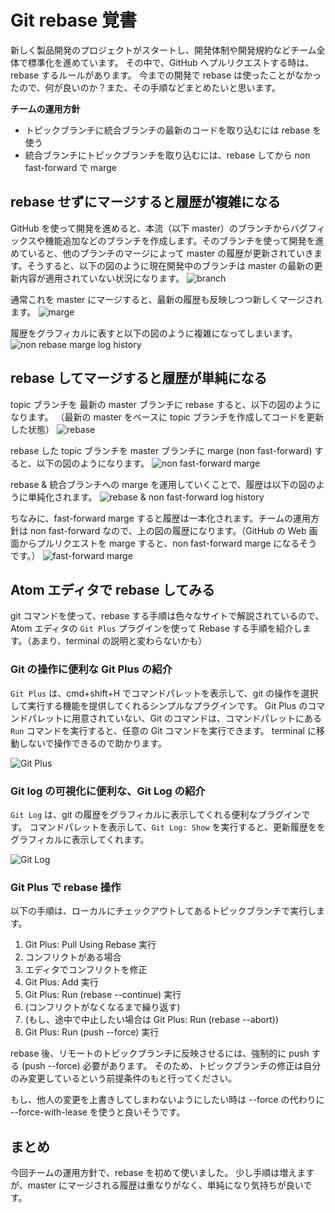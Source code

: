 # Git rebase 覚書
新しく製品開発のプロジェクトがスタートし、開発体制や開発規約などチーム全体で標準化を進めています。
その中で、GitHub へプルリクエストする時は、rebase するルールがあります。
今までの開発で rebase は使ったことがなかったので、何が良いのか？また、その手順などまとめたいと思います。

**チームの運用方針**

* トピックブランチに統合ブランチの最新のコードを取り込むには rebase を使う
* 統合ブランチにトピックブランチを取り込むには、rebase してから non fast-forward で marge

## rebase せずにマージすると履歴が複雑になる
GitHub を使って開発を進めると、本流（以下 master）のブランチからバグフィックスや機能追加などのブランチを作成します。そのブランチを使って開発を進めていると、他のブランチのマージによって master の履歴が更新されていきます。そうすると、以下の図のように現在開発中のブランチは master の最新の更新内容が適用されていない状況になります。
![branch](https://raw.githubusercontent.com/KunihikoKido/docs/master/images/git-rebase.001.png)

通常これを master にマージすると、最新の履歴も反映しつつ新しくマージされます。
![marge](https://raw.githubusercontent.com/KunihikoKido/docs/master/images/git-rebase.002.png)

履歴をグラフィカルに表すと以下の図のように複雑になってしまいます。
![non rebase marge log history](https://raw.githubusercontent.com/KunihikoKido/docs/master/images/git-rebase.003.png)

## rebase してマージすると履歴が単純になる
topic ブランチを 最新の master ブランチに rebase すると、以下の図のようになります。
（最新の master をベースに topic ブランチを作成してコードを更新した状態）
![rebase](https://raw.githubusercontent.com/KunihikoKido/docs/master/images/git-rebase.004.png)

rebase した topic ブランチを master ブランチに marge (non fast-forward) すると、以下の図のようになります。
![non fast-forward marge ](https://raw.githubusercontent.com/KunihikoKido/docs/master/images/git-rebase.005.png)

rebase & 統合ブランチへの marge を運用していくことで、履歴は以下の図のように単純化されます。
![rebase & non fast-forward log history](https://raw.githubusercontent.com/KunihikoKido/docs/master/images/git-rebase.006.png)

ちなみに、fast-forward marge すると履歴は一本化されます。チームの運用方針は non fast-forward なので、上の図の履歴になります。（GitHub の Web 画面からプルリクエストを marge すると、non fast-forward marge になるそうです。）
![fast-forward marge](https://raw.githubusercontent.com/KunihikoKido/docs/master/images/git-rebase.007.png)


## Atom エディタで rebase してみる
git コマンドを使って、rebase する手順は色々なサイトで解説されているので、Atom エディタの ``Git Plus`` プラグインを使って Rebase する手順を紹介します。（あまり、terminal の説明と変わらないかも）

### Git の操作に便利な Git Plus の紹介
``Git Plus`` は、cmd+shift+H でコマンドパレットを表示して、git の操作を選択して実行する機能を提供してくれるシンプルなプラグインです。
Git Plus のコマンドパレットに用意されていない、Git のコマンドは、コマンドパレットにある `Run` コマンドを実行すると、任意の Git コマンドを実行できます。
terminal に移動しないで操作できるので助かります。

![Git Plus](https://i.github-camo.com/78e2bafa5f9b3afdf47d7e02e3f949fea4801fc0/68747470733a2f2f7261772e67697468756275736572636f6e74656e742e636f6d2f616b6f6e77692f6769742d706c75732f6d61737465722f636f6d6d69742e676966)

### Git log の可視化に便利な、Git Log の紹介
``Git Log`` は、git の履歴をグラフィカルに表示してくれる便利なプラグインです。
コマンドパレットを表示して、`Git Log: Show` を実行すると、更新履歴ををグラフィカルに表示してくれます。

![Git Log](https://i.github-camo.com/fe46952e7b204bcc30575e592b23bd791e40b25d/68747470733a2f2f7261772e67697468756275736572636f6e74656e742e636f6d2f4e696b68696c4b616c6967652f6769742d6c6f672f6d61737465722f7265736f75726365732f6769742d6c6f672e676966)

### Git Plus で rebase 操作
以下の手順は、ローカルにチェックアウトしてあるトピックブランチで実行します。

1. Git Plus: Pull Using Rebase 実行
2. コンフリクトがある場合
  1. エディタでコンフリクトを修正
  2. Git Plus: Add 実行
  3. Git Plus: Run (rebase --continue) 実行
  4. (コンフリクトがなくなるまで繰り返す)
  5. (もし、途中で中止したい場合は Git Plus: Run (rebase --abort))
3. Git Plus: Run (push --force) 実行

rebase 後、リモートのトピックブランチに反映させるには、強制的に push する (push --force) 必要があります。
そのため、トピックブランチの修正は自分のみ変更しているという前提条件のもと行ってください。

もし、他人の変更を上書きしてしまわないようにしたい時は --force の代わりに --force-with-lease を使うと良いそうです。



## まとめ
今回チームの運用方針で、rebase を初めて使いました。
少し手順は増えますが、master にマージされる履歴は重なりがなく、単純になり気持ちが良いです。
